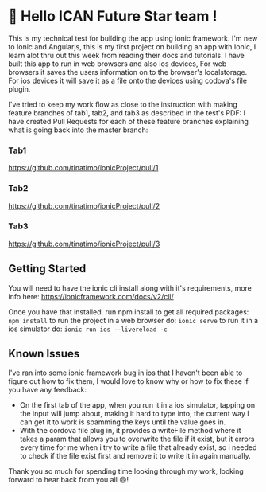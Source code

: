 # :wave: Hello ICAN Future Star team  !

This is my technical test for building the app using ionic framework. I'm new to Ionic and Angularjs, this is my first project on building an app with Ionic, I learn alot thru out this week from reading their docs and tutorials.
I have built this app to run in web browsers and also ios devices, For web browsers it saves the users information on to the browser's localstorage.
For ios devices it will save it as a file onto the devices using codova's file plugin.

I've tried to keep my work flow as close to the instruction with making feature branches of tab1, tab2, and tab3 as described in the test's PDF:
I have created Pull Requests for each of these feature branches explaining what is going back into the master branch:

### Tab1
  https://github.com/tinatimo/ionicProject/pull/1
### Tab2
  https://github.com/tinatimo/ionicProject/pull/2
### Tab3
  https://github.com/tinatimo/ionicProject/pull/3


## Getting Started

You will need to have the ionic cli install along with it's requirements, more info here: https://ionicframework.com/docs/v2/cli/

Once you have that installed. run npm install to get all required packages:
`npm install`
to run the project in a web browser do:
`ionic serve`
to run it in a ios simulator do: 
`ionic run ios --livereload -c`



## Known Issues

I've ran into some ionic framework bug in ios that I haven't been able to figure out how to fix them, I would love to know why or how to fix these if you have any feedback:

- On the first tab of the app, when you run it in a ios simulator, tapping on the input will jump about, making it hard to type into, the current way I can get it to work is spamming the keys until the value goes in.
- With the cordova file plug in, it provides a writeFile method where it takes a param that allows you to overwrite the file if it exist, but it errors every time for me when i try to write a file that already exist, so i needed to check if the file exist first and remove it to write it in again manually.


Thank you so much for spending time looking through my work, looking forward to hear back from you all :smile:!
